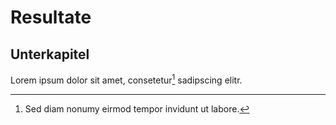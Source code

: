 # Resultate

## Unterkapitel

Lorem ipsum dolor sit amet, consetetur[^1] sadipscing elitr.


[^1]: Sed diam nonumy eirmod tempor invidunt ut labore.
